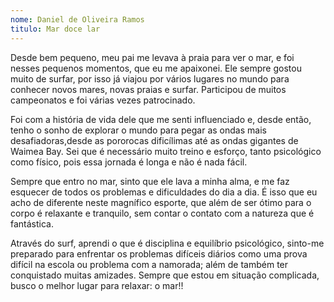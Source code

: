 ```yaml
---
nome: Daniel de Oliveira Ramos
titulo: Mar doce lar
---
```


Desde bem pequeno, meu pai me levava à praia para ver o mar,  e foi nesses pequenos momentos,  que eu me apaixonei. Ele sempre gostou muito de surfar, por isso já viajou por vários lugares no mundo para conhecer novos mares, novas praias e surfar.  Participou de muitos campeonatos e foi várias vezes patrocinado.

Foi com a história de vida dele que me senti  influenciado e, desde então,  tenho o  sonho de  explorar o mundo para  pegar as ondas mais desafiadoras,desde  as pororocas dificílimas  até  as ondas gigantes de Waimea Bay. Sei que é necessário muito treino e esforço, tanto psicológico como físico, pois essa jornada é longa e não é nada fácil.

Sempre que entro no mar, sinto que ele lava a minha alma, e me faz esquecer de todos os problemas e dificuldades do dia a dia. É isso que eu acho de diferente neste magnífico esporte, que além de ser ótimo para o corpo é relaxante e tranquilo,  sem contar o contato com a  natureza  que é fantástica.

Através do surf, aprendi o que é disciplina e equilíbrio psicológico, sinto-me preparado para enfrentar os problemas difíceis diários como uma prova difícil na escola ou problema com a namorada; além de também ter conquistado muitas amizades.  Sempre que estou em situação complicada, busco o melhor lugar para relaxar: o mar!!



